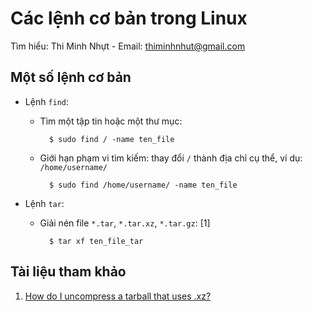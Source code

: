 # Các lệnh cơ bản trong Linux

Tìm hiểu: Thi Minh Nhựt - Email: thiminhnhut@gmail.com

## Một số lệnh cơ bản

* Lệnh `find`:

	+ Tìm một tập tin hoặc một thư mục:

			$ sudo find / -name ten_file

	+ Giới hạn phạm vi tìm kiếm: thay đổi `/` thành địa chỉ cụ thể, ví dụ: `/home/username/`

			$ sudo find /home/username/ -name ten_file
		
* Lệnh `tar`:

	+ Giải nén file `*.tar`, `*.tar.xz`, `*.tar.gz`: [1]
		
			$ tar xf ten_file_tar

## Tài liệu tham khảo

1. [How do I uncompress a tarball that uses .xz?](http://askubuntu.com/questions/92328/how-do-i-uncompress-a-tarball-that-uses-xz)

